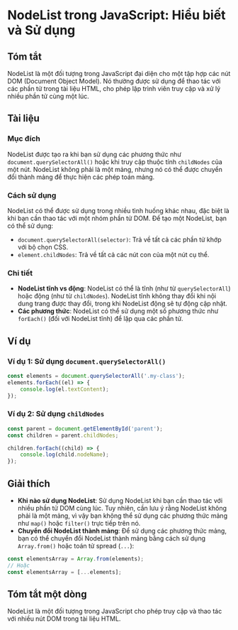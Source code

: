 <!--
Meta Description: # NodeList trong JavaScript: Hiểu biết và Sử dụng ## Tóm tắt NodeList là một đối tượng trong JavaScript đại diện cho một tập hợp các nút DOM (Document...
Meta Keywords: nodelist, dụng, một, các, mảng
-->

# NodeList trong JavaScript: Hiểu biết và Sử dụng

## Tóm tắt
NodeList là một đối tượng trong JavaScript đại diện cho một tập hợp các nút DOM (Document Object Model). Nó thường được sử dụng để thao tác với các phần tử trong tài liệu HTML, cho phép lập trình viên truy cập và xử lý nhiều phần tử cùng một lúc.

## Tài liệu
### Mục đích
NodeList được tạo ra khi bạn sử dụng các phương thức như `document.querySelectorAll()` hoặc khi truy cập thuộc tính `childNodes` của một nút. NodeList không phải là một mảng, nhưng nó có thể được chuyển đổi thành mảng để thực hiện các phép toán mảng.

### Cách sử dụng
NodeList có thể được sử dụng trong nhiều tình huống khác nhau, đặc biệt là khi bạn cần thao tác với một nhóm phần tử DOM. Để tạo một NodeList, bạn có thể sử dụng:

- `document.querySelectorAll(selector)`: Trả về tất cả các phần tử khớp với bộ chọn CSS.
- `element.childNodes`: Trả về tất cả các nút con của một nút cụ thể.

### Chi tiết
- **NodeList tĩnh vs động**: NodeList có thể là tĩnh (như từ `querySelectorAll`) hoặc động (như từ `childNodes`). NodeList tĩnh không thay đổi khi nội dung trang được thay đổi, trong khi NodeList động sẽ tự động cập nhật.
- **Các phương thức**: NodeList có thể sử dụng một số phương thức như `forEach()` (đối với NodeList tĩnh) để lặp qua các phần tử.

## Ví dụ
### Ví dụ 1: Sử dụng `document.querySelectorAll()`
```javascript
const elements = document.querySelectorAll('.my-class');
elements.forEach((el) => {
    console.log(el.textContent);
});
```

### Ví dụ 2: Sử dụng `childNodes`
```javascript
const parent = document.getElementById('parent');
const children = parent.childNodes;

children.forEach((child) => {
    console.log(child.nodeName);
});
```

## Giải thích
- **Khi nào sử dụng NodeList**: Sử dụng NodeList khi bạn cần thao tác với nhiều phần tử DOM cùng lúc. Tuy nhiên, cần lưu ý rằng NodeList không phải là một mảng, vì vậy bạn không thể sử dụng các phương thức mảng như `map()` hoặc `filter()` trực tiếp trên nó.
- **Chuyển đổi NodeList thành mảng**: Để sử dụng các phương thức mảng, bạn có thể chuyển đổi NodeList thành mảng bằng cách sử dụng `Array.from()` hoặc toán tử spread (`...`):
```javascript
const elementsArray = Array.from(elements);
// Hoặc
const elementsArray = [...elements];
```

## Tóm tắt một dòng
NodeList là một đối tượng trong JavaScript cho phép truy cập và thao tác với nhiều nút DOM trong tài liệu HTML.
